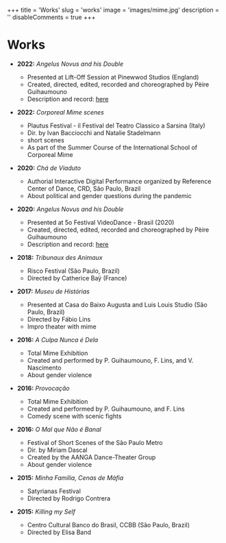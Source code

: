 +++
title = 'Works'
slug = 'works'
image = 'images/mime.jpg'
description = ''
disableComments = true
+++



# Works #

* **2022:** *Angelus Novus and his Double*
    * Presented at Lift-Off Session at Pinewwod Studios (England)
    * Created, directed, edited, recorded and choreographed by Pèire Guihaumouno
    * Description and record:  [here](https://www.youtube.com/watch?v=Vs6SKdtkpAI)
    
* **2022:** *Corporeal Mime scenes*
    * Plautus Festival - il Festival del Teatro Classico a Sarsina (Italy)
    * Dir. by Ivan Bacciocchi and Natalie Stadelmann
    * short scenes
    * As part of the Summer Course of the International School of Corporeal Mime 

* **2020:** *Chá de Viaduto*
    * Authorial Interactive Digital Performance organized by Reference Center of Dance, CRD, São Paulo, Brazil
    * About political and gender questions during the pandemic
    
* **2020:** *Angelus Novus and his Double*
    * Presented at 5o Festival VideoDance - Brasil (2020)
    * Created, directed, edited, recorded and choreographed by Pèire Guihaumouno
    * Description and record:  [here](https://www.youtube.com/watch?v=Vs6SKdtkpAI)
    
* **2018:** *Tribunaux des Animaux*
    * Risco Festival (São Paulo, Brazil)
    * Directed by Catherice Baÿ (France)
    
* **2017:** *Museu de Histórias*
    * Presented at Casa do Baixo Augusta and Luis Louis Studio (São Paulo, Brazil)
    * Directed by Fábio Lins
    * Impro theater with mime
    
* **2016:** *A Culpa Nunca é Dela*
    * Total Mime Exhibition
    * Created and performed by P. Guihaumouno, F. Lins, and V. Nascimento
    * About gender violence

* **2016:** *Provocação*
    * Total Mime Exhibition
    * Created and performed by P. Guihaumouno, and F. Lins
    * Comedy scene with scenic fights

* **2016:** *O Mal que Não é Banal*
    * Festival of Short Scenes of the São Paulo Metro
    * Dir. by Miriam Dascal
    * Created by the AANGA Dance-Theater Group
    * About gender violence
    
* **2015:** *Minha Família, Cenas de Máfia*
    * Satyrianas Festival
    * Directed by Rodrigo Contrera
    
* **2015:** *Killing my Self*
    * Centro Cultural Banco do Brasil, CCBB (São Paulo, Brazil)
    * Directed by Elisa Band
    
